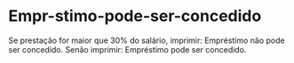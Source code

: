 # Empr-stimo-pode-ser-concedido
Se prestação for maior que 30% do salário, imprimir: Empréstimo não pode ser concedido. Senão imprimir: Empréstimo pode ser concedido.
